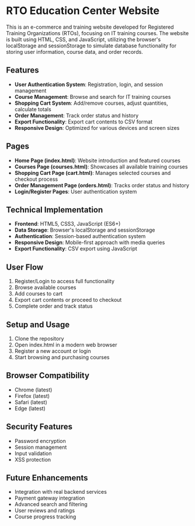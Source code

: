 # RTO Education Center Website

This is an e-commerce and training website developed for Registered Training Organizations (RTOs), focusing on IT training courses. The website is built using HTML, CSS, and JavaScript, utilizing the browser's localStorage and sessionStorage to simulate database functionality for storing user information, course data, and order records.

## Features

- **User Authentication System**: Registration, login, and session management
- **Course Management**: Browse and search for IT training courses
- **Shopping Cart System**: Add/remove courses, adjust quantities, calculate totals
- **Order Management**: Track order status and history
- **Export Functionality**: Export cart contents to CSV format
- **Responsive Design**: Optimized for various devices and screen sizes

## Pages

- **Home Page (index.html)**: Website introduction and featured courses
- **Courses Page (courses.html)**: Showcases all available training courses
- **Shopping Cart Page (cart.html)**: Manages selected courses and checkout process
- **Order Management Page (orders.html)**: Tracks order status and history
- **Login/Register Pages**: User authentication system

## Technical Implementation

- **Frontend**: HTML5, CSS3, JavaScript (ES6+)
- **Data Storage**: Browser's localStorage and sessionStorage
- **Authentication**: Session-based authentication system
- **Responsive Design**: Mobile-first approach with media queries
- **Export Functionality**: CSV export using JavaScript

## User Flow

1. Register/Login to access full functionality
2. Browse available courses
3. Add courses to cart
4. Export cart contents or proceed to checkout
5. Complete order and track status

## Setup and Usage

1. Clone the repository
2. Open index.html in a modern web browser
3. Register a new account or login
4. Start browsing and purchasing courses

## Browser Compatibility

- Chrome (latest)
- Firefox (latest)
- Safari (latest)
- Edge (latest)

## Security Features

- Password encryption
- Session management
- Input validation
- XSS protection

## Future Enhancements

- Integration with real backend services
- Payment gateway integration
- Advanced search and filtering
- User reviews and ratings
- Course progress tracking 